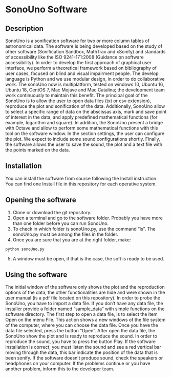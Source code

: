 # SonoUno Software

## Description

SonoUno is a sonification software for two or more column tables of astronomical data. The software is being developed based on the study of other software (Sonification Sandbox, MathTrax and xSonify) and standards of accessibility like the ISO 9241-171:2008 (Guidance on software accessibility). In order to develop the first approach of graphical user interface, we perform a theoretical framework based on bibliography of user cases, focused on blind and visual impairment people.
The develop language is Python and we use modular design, in order to do collaborative work. The sonoUno now is multiplatform, tested on windows 10, Ubuntu 16, Ubuntu 18, CentOS 7, Mac Mojave and Mac Catalina; the development team work continuously to maintain this benefit. The principal goal of the SonoUno is to allow the user to open data files (txt or csv extension), reproduce the plot and sonification of the data.
Additionally, SonoUno allow to select a specific range of data on the abscissas axis, mark and save point of interest in the data, and apply predefined mathematical functions (for example, logarithm and square). In addition, the SonoUno present a bridge with Octave and allow to perform some mathematical functions with this tool on the software window. In the section settings, the user can configure the plot. We expect to include some sound configurations shortly.
Finally, the software allows the user to save the sound, the plot and a text file with the points marked on the data.

## Installation

You can install the software from source following the Install instruction. You can find one Install file in this repository for each operative system.

## Opening the software

1.	Clone or download the git repository.
2.	Open a terminal and go to the software folder. Probably you have more than one folder before you can run SonoUno.
3.	To check in which folder is sonoUno.py, use the command “ls”. The sonoUno.py must be among the files in the folder.
4.	Once you are sure that you are at the right folder, make:
```
python sonoUno.py
```
5.  A window must be open, if that is the case, the soft is ready to be used.

## Using the software

The initial window of the software only shows the plot and the reproduction options of the data, the other functionalities are hide and were shown in the user manual (is a pdf file located on this repository).
In order to probe the SonoUno, you have to import a data file. If you don’t have any data file, the installer provide a folder named “sample_data” with simple functions on the software directory.
The first step to open a data file, is to select the item Open on the menu File. This action shows a new windows of the file system of the computer, where you can choose the data file. Once you have the data file selected, press the button “Open”.
After open the data file, the SonoUno show the plot and is ready to reproduce the sound. In order to reproduce the sound, you have to press the button Play. If the software installation is correct, you must listen the sound and see a red vertical bar moving through the data, this bar indicate the position of the data that is been sonify.
If the software doesn’t produce sound, check the speakers or headphones on your computer. If the problems continue or you have another problem, inform this to the developer team.
